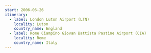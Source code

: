 ```yaml
---
start: 2006-06-26
itinerary:
  - label: London Luton Airport (LTN)
    locality: Luton
    country_name: England
  - label: Rome Ciampino Giovan Battista Pastine Airport (CIA)
    locality: Rome
    country_name: Italy
---
```

